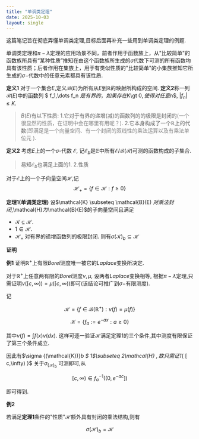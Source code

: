 ```yaml
---
title: "单调类定理"
date: 2025-10-03
layout: single
---
```

这篇笔记旨在彻底弄懂单调类定理,目标后面再补充一些用到单调类定理的例题.

单调类定理和$\pi-\lambda$定理的应用场景不同，前者作用于函数族上，从"比较简单"的函数族所具有“某种性质”推知在由这个函数族所生成的$\sigma$代数下可测的所有函数均具有该性质；后者作用在集族上，用于有类似性质的"比较简单"的小集族推知它所生成的$\sigma-$代数中的任意元素都具有该性质. 

**定义1** 对于一个集合$E$,定义$\mathcal{B}(E)$为所有从$E$到$\mathbb{R}$的映射所构成的空间. 
**定义2**称一列$\mathcal{B}(E)$中的函数列 $ f_1,\dots f_n $是有界的，如果存在$K\gt 0$,使得对任意$n$, $|f_n| \leq K.$
>$B(E)$有以下性质:
>1.它对于有界的递增(减)的函数列的的极限是封闭的<span style="color:gray">(一个很显然的性质，在证明中会在哪里有用呢？)</span>. 
>2.它本身构成了一个$\mathbb{R}$上的代数<span style="color:gray">(即满足是一个向量空间、有一个封闭的双线性的乘法运算以及有乘法单位元 )</span>. 

**定义2** 考虑$E$上的一个$\sigma$-代数 $\mathcal{E}$, 记$\mathcal{E}_b$是$\mathbb{E}$中所有$\mathcal{E}/\mathcal{B}(\mathcal{R})$可测的函数构成的子集合.
>易知$\mathcal{E}_b$也满足上面的1. 2.性质

对于$\mathcal{E}$上的一个子向量空间$\mathcal{H}$,记$$\mathcal{H}_+ = \{f \in \mathcal{H} : f \geq 0\}$$

**定理1(单调类定理)** 
设$\mathcal{K} \subseteq \mathcal{B}(E) $对乘法封闭,$\mathcal{H}$为$\mathcal{B}(E)$的子向量空间且满足
* $\mathcal{K} \subseteq \mathcal{H}$.
* $1 \in \mathcal{H}$.
* $\mathcal{H}_+$ 对有界的递增函数列的极限封闭.
则有${\sigma(\mathcal K)_b\subseteq\mathcal H}$

**证明**


**例1** 证明$\mathbb{R}^+$上有限$Borel$测度唯一被它的$Laplace$变换所决定.

对于$\mathbb{R}^+$上任意两有限的$Borel$测度$\nu,\mu$, 设两者$Laplace$变换相等, 根据$\pi- \lambda$定理,只需证明$\nu([c,\infty)) = \mu ([c,\infty ))$即可(该结论可推广到$\sigma-$有限测度).

记

$$\mathcal{H} = \lbrace f \in \mathcal{B}(\mathbb{R}^+): \nu(f) = \mu(f) \rbrace$$

$$\mathcal{K} = \lbrace f_a := e^{-ax} : a \geq 0\rbrace$$

其中$\nu(f) = \int f(x) \nu(dx)$. 
这样可逐一验证$\mathcal{H}$满足定理1的三个条件,其中测度有限保证了第三个条件成立.

因此有$\sigma {(\mathcal{K})}_b $ 1$\subseteq $2$\mathcal{H} $, 故只需证$1_{ [ c,\infty) }$ 关于$\sigma_(\mathcal{K})_b$ 可测即可,从 

$$\lbrack c,\infty) \in f_a^{-1} ((0,e^{-ac}])$$

即可得到.

**例2**

若满足**定理1**条件的"性质"$\mathcal{H}$额外具有封闭的乘法结构,则有

$$\sigma (\mathcal{H})_b = \mathcal{H} $$